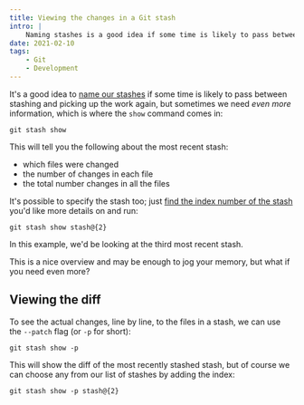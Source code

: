 ```yaml
---
title: Viewing the changes in a Git stash
intro: |
    Naming stashes is a good idea if some time is likely to pass between stashing and picking up the work again, but sometimes we need even more info.
date: 2021-02-10
tags:
    - Git
    - Development
---
```


It's a good idea to [name our stashes](/blog/giving-your-git-stash-a-name) if some time is likely to pass between stashing and picking up the work again, but sometimes we need *even more* information, which is where the `show` command comes in:

```git
git stash show
```

This will tell you the following about the most recent stash:

- which files were changed
- the number of changes in each file
- the total number changes in all the files

It's possible to specify the stash too; just [find the index number of the stash](choosing-a-stash-from-the-list) you'd like more details on and run:

```git
git stash show stash@{2}
```

In this example, we'd be looking at the third most recent stash.

This is a nice overview and may be enough to jog your memory, but what if you need even more?


## Viewing the diff

To see the actual changes, line by line, to the files in a stash, we can use the `--patch` flag (or `-p` for short):

```git
git stash show -p
```

This will show the diff of the most recently stashed stash, but of course we can choose any from our list of stashes by adding the index:

```git
git stash show -p stash@{2}
```
